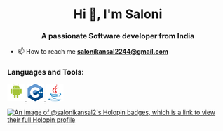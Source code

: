 <h1 align="center">Hi 👋, I'm Saloni</h1>
<h3 align="center">A passionate Software developer from India</h3>

- 📫 How to reach me **salonikansal2244@gmail.com**


<p align="left">
</p>

<h3 align="left">Languages and Tools:</h3>
<p align="left"> <a href="https://developer.android.com" target="_blank" rel="noreferrer"> <img src="https://raw.githubusercontent.com/devicons/devicon/master/icons/android/android-original-wordmark.svg" alt="android" width="40" height="40"/> </a> <a href="https://www.w3schools.com/cpp/" target="_blank" rel="noreferrer"> <img src="https://raw.githubusercontent.com/devicons/devicon/master/icons/cplusplus/cplusplus-original.svg" alt="cplusplus" width="40" height="40"/> </a> <a href="https://www.java.com" target="_blank" rel="noreferrer"> <img src="https://raw.githubusercontent.com/devicons/devicon/master/icons/java/java-original.svg" alt="java" width="40" height="40"/> </a> </p>

[![An image of @salonikansal2's Holopin badges, which is a link to view their full Holopin profile](https://holopin.me/salonikansal2)](https://holopin.io/@salonikansal2)
